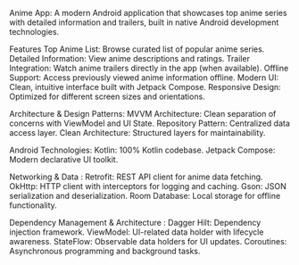 Anime App: 
A modern Android application that showcases top anime series with detailed information and trailers, built in native Android development technologies.

Features
Top Anime List: Browse curated list of popular anime series. 
Detailed Information: View  anime descriptions and ratings. 
Trailer Integration: Watch anime trailers directly in the app (when available). 
Offline Support: Access previously viewed anime information offline. 
Modern UI: Clean, intuitive interface built with Jetpack Compose. 
Responsive Design: Optimized for different screen sizes and orientations. 

Architecture & Design Patterns: 
MVVM Architecture: Clean separation of concerns with ViewModel and UI State. 
Repository Pattern: Centralized data access layer. 
Clean Architecture: Structured layers for maintainability. 

Android Technologies: 
Kotlin: 100% Kotlin codebase. 
Jetpack Compose: Modern declarative UI toolkit. 

Networking & Data :
Retrofit: REST API client for anime data fetching. 
OkHttp: HTTP client with interceptors for logging and caching. 
Gson: JSON serialization and deserialization. 
Room Database: Local storage for offline functionality. 

Dependency Management & Architecture : 
Dagger Hilt: Dependency injection framework. 
ViewModel: UI-related data holder with lifecycle awareness. 
StateFlow: Observable data holders for UI updates. 
Coroutines: Asynchronous programming and background tasks. 
